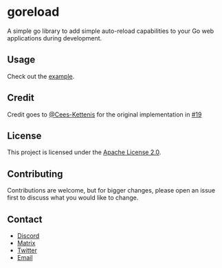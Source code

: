 # goreload

A simple go library to add simple auto-reload capabilities to your Go web applications during development.

## Usage

Check out the [example](_example).

## Credit

Credit goes to [@Cees-Kettenis](https://github.com/Cees-Kettenis) for the original implementation in [#19](https://github.com/topi314/campfire-tools/pull/19)

## License

This project is licensed under the [Apache License 2.0](LICENSE).

## Contributing

Contributions are welcome, but for bigger changes, please open an issue first to discuss what you would like to change.

## Contact

- [Discord](https://discord.gg/sD3ABd5)
- [Matrix](https://matrix.to/#/@topi:topi.wtf)
- [Twitter](https://twitter.com/topi314)
- [Email](mailto:hi@topi.wtf)
